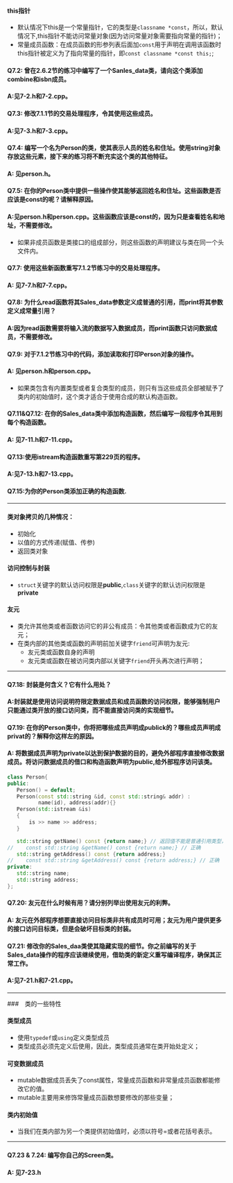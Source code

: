  #### this指针
 * 默认情况下this是一个常量指针，它的类型是`classname *const`，所以，默认情况下,this指针不能访问常量对象(因为访问常量对象需要指向常量的指针)；
 * 常量成员函数：在成员函数的形参列表后面加`const`用于声明在调用该函数时this指针被定义为了指向常量的指针，即`const classname *const this;`;
 #### Q7.2: 曾在2.6.2节的练习中编写了一个Sanles_data类，请向这个类添加combine和isbn成员。
 #### A:见7-2.h和7-2.cpp。
 #### Q7.3: 修改7.1.1节的交易处理程序，令其使用这些成员。
 #### A:见7-3.h和7-3.cpp。
 #### Q7.4: 编写一个名为Person的类，使其表示人员的姓名和住址。使用string对象存放这些元素，接下来的练习将不断充实这个类的其他特征。
 #### A: 见person.h。
 #### Q7.5: 在你的Person类中提供一些操作使其能够返回姓名和住址。这些函数是否应该是const的呢？请解释原因。
 #### A:见person.h和person.cpp。这些函数应该是const的，因为只是查看姓名和地址，不需要修改。
 * 如果非成员函数是类接口的组成部分，则这些函数的声明建议与类在同一个头文件内。
 #### Q7.7: 使用这些新函数重写7.1.2节练习中的交易处理程序。
 #### A: 见7-7.h和7-7.cpp。
 #### Q7.8: 为什么read函数将其Sales_data参数定义成普通的引用，而print将其参数定义成常量引用？
 #### A:因为read函数需要将输入流的数据写入数据成员，而print函数只访问数据成员，不需要修改。
 #### Q7.9: 对于7.1.2节练习中的代码，添加读取和打印Person对象的操作。
 #### A: 见person.h和person.cpp。
 * 如果类包含有内置类型或者复合类型的成员，则只有当这些成员全部被赋予了类内的初始值时，这个类才适合于使用合成的默认构造函数。
 #### Q7.11&Q7.12: 在你的Sales_data类中添加构造函数，然后编写一段程序令其用到每个构造函数。
 #### A: 见7-11.h和7-11.cpp。
 #### Q7.13:使用istream构造函数重写第229页的程序。
 #### A:见7-13.h和7-13.cpp。
 #### Q7.15:为你的Person类添加正确的构造函数.
 
 ----
 #### 类对象拷贝的几种情况：
 * 初始化
 * 以值的方式传递(赋值、传参)
 * 返回类对象
 #### 访问控制与封装
 * `struct`关键字的默认访问权限是**public**,`class`关键字的默认访问权限是**private**
 #### 友元
 * 类允许其他类或者函数访问它的非公有成员：令其他类或者函数成为它的友元；
 * 在类内部的其他类或函数的声明前加关键字`friend`可声明为友元: 
    * 友元类或函数自身的声明
    * 友元类或函数在被访问类内部以关键字`friend`开头再次进行声明；
 ----
 #### Q7.18: 封装是何含义？它有什么用处？
 #### A:封装就是使用访问说明符限定数据成员和成员函数的访问权限，能够强制用户只能通过类开放的接口访问类，而不能直接访问类的实现细节。
 #### Q7.19: 在你的Person类中，你将把哪些成员声明成publick的？哪些成员声明成privat的？解释你这样左的原因。
 #### A: 将数据成员声明为private以达到保护数据的目的，避免外部程序直接修改数据成员。将访问数据成员的借口和构造函数声明为public,给外部程序访问该类。
 ````c++
class Person{
public:
    Person() = default;
    Person(const std::string &id, const std::string& addr) :
           name(id), address(addr){}
    Person(std::istream &is)
    {
        is >> name >> address;
    }

    std::string getName() const {return name;} // 返回值不能是普通引用类型，因为常量函数体内的变量被隐式声明为了常量；
//    const std::string &getName() const {return name;} // 正确
    std::string getAddress() const {return address;}
//    const std::string &getAddress() const {return address;} // 正确
private:
    std::string name;
    std::string address;
};
````
#### Q7.20: 友元在什么时候有用？请分别列举出使用友元的利弊。
#### A: 友元在外部程序想要直接访问目标类非共有成员时可用；友元为用户提供更多的接口访问目标类，但是会破坏目标类的封装。
#### Q7.21: 修改你的Sales_daa类使其隐藏实现的细节。你之前编写的关于Sales_data操作的程序应该继续使用，借助类的新定义重写编译程序，确保其正常工作。
#### A:见7-21.h和7-21.cpp。

----
###　类的一些特性
#### 类型成员
* 使用`typedef`或`using`定义类型成员
* 类型成员必须先定义后使用，因此，类型成员通常在类开始处定义；
#### 可变数据成员
* mutable数据成员丢失了const属性，常量成员函数和非常量成员函数都能修改它的值。
* mutable主要用来修饰常量成员函数想要修改的那些变量；
#### 类内初始值
* 当我们在类内部为另一个类提供初始值时，必须以符号=或者花括号表示。
----

#### Q7.23 & 7.24: 编写你自己的Screen类。
#### A: 见7-23.h
 